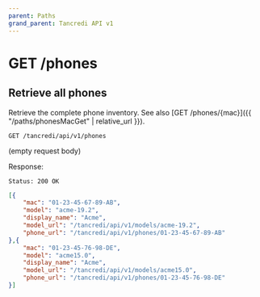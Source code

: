```yaml
---
parent: Paths
grand_parent: Tancredi API v1
---
```


# GET /phones

## Retrieve all phones

Retrieve the complete phone inventory. See also [GET
/phones/{mac}]({{ "/paths/phonesMacGet" | relative_url }}).

    GET /tancredi/api/v1/phones

(empty request body)

Response:

    Status: 200 OK

```json
[{
    "mac": "01-23-45-67-89-AB",
    "model": "acme-19.2",
    "display_name": "Acme",
    "model_url": "/tancredi/api/v1/models/acme-19.2",
    "phone_url": "/tancredi/api/v1/phones/01-23-45-67-89-AB"
},{
    "mac": "01-23-45-76-98-DE",
    "model": "acme15.0",
    "display_name": "Acme",
    "model_url": "/tancredi/api/v1/models/acme15.0",
    "phone_url": "/tancredi/api/v1/phones/01-23-45-76-98-DE"
}]
```
